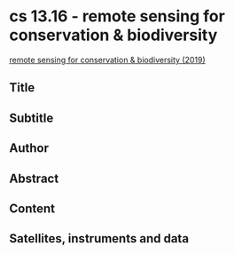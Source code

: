 # cs 13.16 - remote sensing for conservation & biodiversity

[remote sensing for conservation & biodiversity (2019)](https://appliedsciences.nasa.gov/join-mission/training/english/arset-remote-sensing-conservation-biodiversity)

## Title

## Subtitle

## Author

## Abstract

## Content

## Satellites, instruments and data


